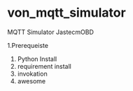 # von_mqtt_simulator
MQTT Simulator JastecmOBD


1.Prerequeiste 
   1)  Python Install 
   2)  requirement install 
   3)  invokation 
   4)  awesome
